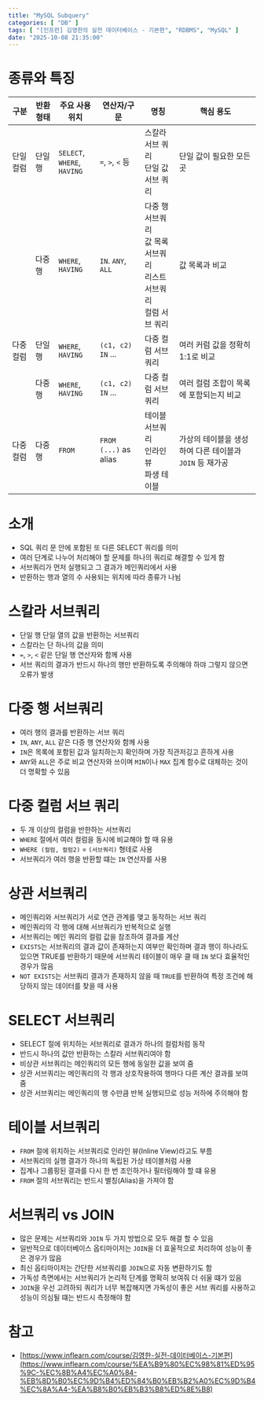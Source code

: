 ```yaml
---
title: "MySQL Subquery"
categories: [ "DB" ]
tags: [ "[인프런] 김영한의 실전 데이터베이스 - 기본편", "RDBMS", "MySQL" ]
date: "2025-10-08 21:35:00"
---
```


# 종류와 특징

| 구분    | 반환 형태 | 주요 사용 위치                            | 연산자/구문                | 명칭                                                | 핵심 용도                              |
|-------|-------|-------------------------------------|-----------------------|---------------------------------------------------|------------------------------------|
| 단일 컬럼 | 단일 행  | `SELECT`,<br/>`WHERE`,<br/>`HAVING` | `=`, `>`, `<` 등       | 스칼라 서브 쿼리<br/>단일 값 서브 쿼리                          | 단일 값이 필요한 모든 곳                     |
|       | 다중행   | `WHERE`,<br/>`HAVING`               | `IN`. `ANY`, `ALL`    | 다중 행 서브쿼리<br/>값 목록 서브쿼리<br/>리스트 서브쿼리<br/>컬럼 서브 쿼리 | 값 목록과 비교                           |
| 다중 컬럼 | 단일 행  | `WHERE`,<br/>`HAVING`               | `(c1, c2)` `IN` ...   | 다중 컬럼 서브 쿼리                                       | 여러 커럼 값을 정확히 1:1로 비교               |
|       | 다중행   | `WHERE`,<br/>`HAVING`               | `(c1, c2)` `IN` ...   | 다중 컬럼 서브 쿼리                                       | 여러 컬럼 조합이 목록에 포함되는지 비교             |
| 다중 컬럼 | 다중 행  | `FROM`                              | `FROM (...)` as alias | 테이블 서브쿼리<br/>인라인뷰<br/>파생 테이블                      | 가상의 테이블을 생성하여 다른 테이블과 `JOIN` 등 재가공 |

# 소개

- SQL 쿼리 문 안에 포함된 또 다른 SELECT 쿼리를 의미
- 여러 단계로 나누어 처리해야 할 문제를 하나의 쿼리로 해결할 수 있게 함
- 서브쿼리가 먼저 실행되고 그 결과가 메인쿼리에서 사용
- 반환하는 행과 열의 수 사용되는 위치에 따라 종류가 나뉨

# 스칼라 서브쿼리

- 단일 행 단일 열의 값을 반환하는 서브쿼리
- 스칼라는 단 하나의 값을 의미
- `=`, `>`, `<` 같은 단일 행 연산자와 함께 사용
- 서브 쿼리의 결과가 반드시 하나의 행만 반환하도록 주의해야 하먀 그렇지 않으면 오류가 발생

# 다중 행 서브쿼리

- 여러 행의 결과를 반환하는 서브 쿼리
- `IN`, `ANY`, `ALL` 같은 다증 행 연산자와 함께 사용
- `IN`은 목록에 포함된 값과 일치하는지 확인하며 가장 직관저깅고 흔하게 사용
- `ANY`와 `ALL`은 주로 비교 연산자와 쓰이며 `MIN`이나 `MAX` 집계 함수로 대체하는 것이 더 명확할 수 있음

# 다중 컬럼 서브 쿼리

- 두 개 이상의 컬럼을 반한하는 서브쿼리
- `WHERE` 절에서 여러 컬럼을 동시에 비교해야 할 때 유용
- `WHERE (컬럼, 컬럼2)` = `(서브쿼리)` 형테로 사용
- 서브쿼리가 여러 행을 반환할 떄는 `IN` 연산자를 사용

# 상관 서브쿼리

- 메인쿼리와 서브쿼리가 서로 연관 관계를 맺고 동작하는 서브 쿼리
- 메인쿼리의 각 행에 대해 서브쿼리가 반복적으로 실행
- 서브쿼리는 메인 쿼리의 컬럼 값을 참조하여 결과를 계산
- `EXISTS`는 서브쿼리의 결과 값이 존재하는지 여부만 확인하며 결과 행이 하나라도 있으면 TRUE를 반환하기 때문에 서브쿼리 테이블이 매우 클 때 `IN` 보다 효율적인 경우가 많음
- `NOT EXISTS`는 서브쿼리 결과가 존재하지 않을 때 `TRUE`를 반환하여 특정 조건에 해당하지 않는 데이터를 찾을 때 사용

# SELECT 서브쿼리

- SELECT 절에 위치하는 서브쿼리로 결과가 하나의 컬럼처럼 동작
- 반드시 하나의 값만 반환하는 스칼라 서브쿼리여야 함
- 비상관 서브쿼리는 메인쿼리의 모든 행에 동일한 값을 보여 줌
- 상관 서브쿼리는 메인쿼리의 각 행과 상호작용하여 행마다 다른 계산 결과를 보여 줌
- 상관 서브쿼리는 메인쿼리의 행 수만큼 반복 실행되므로 성능 저하에 주의해야 함

# 테이블 서브쿼리

- `FROM` 절에 위치하는 서브쿼리로 인라인 뷰(Inline View)라고도 부름
- 서브쿼리의 실행 결과가 하나의 독립된 가상 테이블처럼 사용
- 집계나 그룹핑된 결과를 다시 한 번 조인하거나 필터링해야 할 떄 유용
- `FROM` 절의 서브쿼리는 반드시 별칭(Alias)을 가져야 함

# 서브쿼리 vs JOIN

- 많은 문제는 서브쿼리와 `JOIN` 두 가지 방법으로 모두 해결 할 수 있음
- 일반적으로 데이터베이스 옵티마이저는 `JOIN`을 더 효울적으로 처리하여 성능이 좋은 경우가 많음
- 최신 옵티마이저는 간단한 서브쿼리를 `JOIN`으로 자동 변환하기도 함
- 가독성 측면에서는 서브쿼리가 논리적 단계를 명확히 보여줘 더 쉬울 떄가 있음
- `JOIN`을 우선 고려하되 쿼리가 너무 복잡해지면 가독성이 좋은 서브 쿼리를 사용하고 성능이 의심될 떄는 반드시 측정해야 함

# 참고

- [https://www.inflearn.com/course/김영한-실전-데이터베이스-기본편](https://www.inflearn.com/course/%EA%B9%80%EC%98%81%ED%95%9C-%EC%8B%A4%EC%A0%84-%EB%8D%B0%EC%9D%B4%ED%84%B0%EB%B2%A0%EC%9D%B4%EC%8A%A4-%EA%B8%B0%EB%B3%B8%ED%8E%B8)
